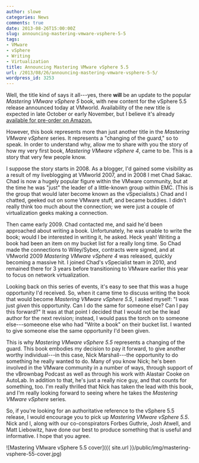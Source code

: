 ```yaml
---
author: slowe
categories: News
comments: true
date: 2013-08-26T15:00:00Z
slug: announcing-mastering-vmware-vsphere-5-5
tags:
- VMware
- vSphere
- Writing
- Virtualization
title: Announcing Mastering VMware vSphere 5.5
url: /2013/08/26/announcing-mastering-vmware-vsphere-5-5/
wordpress_id: 3253
---
```


Well, the title kind of says it all---yes, there **will** be an update to the popular _Mastering VMware vSphere 5_ book, with new content for the vSphere 5.5 release announced today at VMworld. Availability of the new title is expected in late October or early November, but I believe it's already [available for pre-order on Amazon.](http://www.amazon.com/Mastering-VMware-vSphere-Scott-Lowe/dp/1118661141/ref=sr_1_3/183-8467773-3754858?ie=UTF8&qid=1377463800&sr=8-3&keywords=mastering+vmware+vsphere)

However, this book represents more than just another title in the _Mastering VMware vSphere_ series. It represents a "changing of the guard," so to speak. In order to understand why, allow me to share with you the story of how my very first book, _Mastering VMware vSphere 4_, came to be. This is a story that very few people know.

I suppose the story starts in 2008. As a blogger, I'd gained some visibility as a result of my liveblogging at VMworld 2007, and in 2008 I met Chad Sakac. Chad is now a hugely popular figure within the VMware community, but at the time he was "just" the leader of a little-known group within EMC. (This is the group that would later become known as the vSpecialists.) Chad and I chatted, geeked out on some VMware stuff, and became buddies. I didn't really think too much about the connection; we were just a couple of virtualization geeks making a connection.

Then came early 2009. Chad contacted me, and said he'd been approached about writing a book. Unfortunately, he was unable to write the book; would I be interested in writing it, he asked. Heck yeah! Writing a book had been an item on my bucket list for a really long time. So Chad made the connections to Wiley/Sybex, contracts were signed, and at VMworld 2009 _Mastering VMware vSphere 4_ was released, quickly becoming a massive hit. I joined Chad's vSpecialist team in 2010, and remained there for 3 years before transitioning to VMware earlier this year to focus on network virtualization.

Looking back on this series of events, it's easy to see that this was a huge opportunity I'd received. So, when it came time to discuss writing the book that would become _Mastering VMware vSphere 5.5_, I asked myself: "I was just _given_ this opportunity. Can I do the same for someone else? Can I pay this forward?" It was at that point I decided that I would not be the lead author for the next revision; instead, I would pass the torch on to someone else---someeone else who had "Write a book" on their bucket list. I wanted to give someone else the same opportunity I'd been given.

This is why _Mastering VMware vSphere 5.5_ represents a changing of the guard. This book embodies my decision to pay it forward, to give another worthy individual---in this case, Nick Marshall---the opportunity to do something he really wanted to do. Many of you know Nick; he's been involved in the VMware community in a number of ways, through support of the vBrownbag Podcast as well as through his work with Alastair Cooke on AutoLab. In addition to that, he's just a really nice guy, and that counts for something, too. I'm really thrilled that Nick has taken the lead with this book, and I'm really looking forward to seeing where he takes the _Mastering VMware vSphere_ series.

So, if you're looking for an authoritative reference to the vSphere 5.5 release, I would encourage you to pick up _Mastering VMware vSphere 5.5_. Nick and I, along with our co-conspirators Forbes Guthrie, Josh Atwell, and Matt Liebowitz, have done our best to produce something that is useful and informative. I hope that you agree.

![Mastering VMware vSphere 5.5 cover]({{ site.url }}/public/img/mastering-vsphere-55-cover.jpg)
